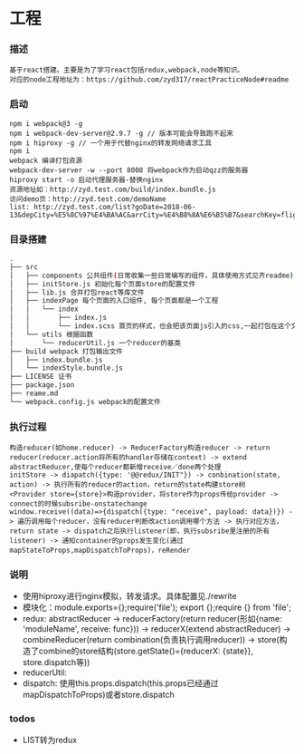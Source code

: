 # 工程
### 描述
    基于react搭建。主要是为了学习react包括redux,webpack,node等知识。
    对应的node工程地址为：https://github.com/zyd317/reactPracticeNode#readme

### 启动
    npm i webpack@3 -g
    npm i webpack-dev-server@2.9.7 -g // 版本可能会导致跑不起来
    npm i hiproxy -g // 一个用于代替nginx的转发网络请求工具
    npm i
    webpack 编译打包资源
    webpack-dev-server -w --port 8008 将webpack作为启动qzz的服务器
    hiproxy start -o 启动代理服务器-替换nginx
    资源地址如：http://zyd.test.com/build/index.bundle.js
    访问demo页：http://zyd.test.com/demoName
    list: http://zyd.test.com/list?goDate=2018-06-13&depCity=%E5%8C%97%E4%BA%AC&arrCity=%E4%B8%8A%E6%B5%B7&searchKey=flightCity&activeIndex=0&from=undefined

### 目录搭建
```bash
.
├── src
│   ├── components 公共组件(日常收集一些日常编写的组件，具体使用方式见齐readme)
│   ├── initStore.js 初始化每个页面store的配置文件
│   ├── lib.js 合并打包react等库文件
│   ├── indexPage 每个页面的入口组件, 每个页面都是一个工程
│   │   └── index
│   │       ├── index.js
│   │       └── index.scss 首页的样式，也会把该页面js引入的css,一起打包在这个文件里
│   └── utils 根据函数
│       └── reducerUtil.js 一个reducer的基类
├── build webpack 打包输出文件
│   ├── index.bundle.js
│   └── indexStyle.bundle.js
├── LICENSE 证书
├── package.json
├── reame.md
└── webpack.config.js webpack的配置文件
```

### 执行过程
    构造reducer(如home.reducer) -> ReducerFactory构造reducer -> return reducer(reducer.action将所有的handler存储在context) -> extend abstractReducer,使每个reducer都新增receive／done两个处理
    initStore -> diapatch({type: '@@redux/INIT"}) -> conbination(state, action) -> 执行所有的reducer的action，return的state构建store树
    <Provider store={store}>构造provider，将store作为props传给provider -> connect的时候subsribe-onstatechange
    window.receive((data)=>{dispatch({type: "receive", payload: data})}) -> 遍历调用每个reducer，没有reducer判断改action调用哪个方法 -> 执行对应方法，return state -> dispatch之后执行listener(即，执行subsribe里注册的所有listener) -> 通知container的props发生变化(通过mapStateToProps,mapDispatchToProps)，reRender

### 说明
- 使用hiproxy进行nginx模拟，转发请求。具体配置见./rewrite
- 模块化：module.exports={};require('file');    export {};require {} from 'file';
- redux: abstractReducer -> reducerFactory(return reducer(形如{name: 'moduleName', receive: func})) -> reducerX(extend abstractReducer) -> combineReducer(return combination(负责执行调用reducer)) -> store(构造了combine的store结构(store.getState()={reducerX: {state}}, store.dispatch等))
- reducerUtil: 
- dispatch: 使用this.props.dispatch(this.props已经通过mapDispatchToProps)或者store.dispatch

### todos
- LIST转为redux